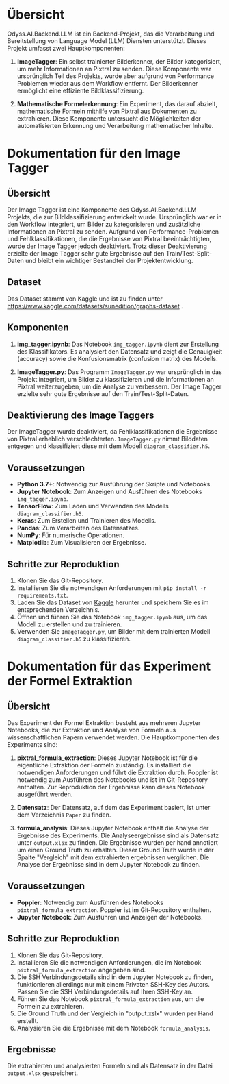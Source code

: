 # Übersicht

Odyss.AI.Backend.LLM ist ein Backend-Projekt, das die Verarbeitung und Bereitstellung von Language Model (LLM) Diensten unterstützt. Dieses Projekt umfasst zwei Hauptkomponenten:

1. **ImageTagger**: Ein selbst trainierter Bilderkenner, der Bilder kategorisiert, um mehr Informationen an Pixtral zu senden. Diese Komponente war ursprünglich Teil des Projekts, wurde aber aufgrund von Performance Problemen wieder aus dem Workflow entfernt. Der Bilderkenner ermöglicht eine effiziente Bildklassifizierung.

2. **Mathematische Formelerkennung**: Ein Experiment, das darauf abzielt, mathematische Formeln mithilfe von Pixtral aus Dokumenten zu extrahieren. Diese Komponente untersucht die Möglichkeiten der automatisierten Erkennung und Verarbeitung mathematischer Inhalte.

# Dokumentation für den Image Tagger

## Übersicht

Der Image Tagger ist eine Komponente des Odyss.AI.Backend.LLM Projekts, die zur Bildklassifizierung entwickelt wurde. Ursprünglich war er in den Workflow integriert, um Bilder zu kategorisieren und zusätzliche Informationen an Pixtral zu senden. Aufgrund von Performance-Problemen und Fehlklassifikationen, die die Ergebnisse von Pixtral beeinträchtigten, wurde der Image Tagger jedoch deaktiviert. Trotz dieser Deaktivierung erzielte der Image Tagger sehr gute Ergebnisse auf den Train/Test-Split-Daten und bleibt ein wichtiger Bestandteil der Projektentwicklung.

## Dataset

Das Dataset stammt von Kaggle und ist zu finden unter https://www.kaggle.com/datasets/sunedition/graphs-dataset .

## Komponenten

1. **img_tagger.ipynb**: Das Notebook `img_tagger.ipynb` dient zur Erstellung des Klassifikators. Es analysiert den Datensatz und zeigt die Genauigkeit (accuracy) sowie die Konfusionsmatrix (confusion matrix) des Modells. 

2. **ImageTagger.py**: Das Programm `ImageTagger.py` war ursprünglich in das Projekt integriert, um Bilder zu klassifizieren und die Informationen an Pixtral weiterzugeben, um die Analyse zu verbessern. Der Image Tagger erzielte sehr gute Ergebnisse auf den Train/Test-Split-Daten. 

## Deaktivierung des Image Taggers

Der ImageTagger wurde deaktiviert, da Fehlklassifikationen die Ergebnisse von Pixtral erheblich verschlechterten. `ImageTagger.py` nimmt Bilddaten entgegen und klassifiziert diese mit dem Modell `diagram_classifier.h5`.

## Voraussetzungen
- **Python 3.7+**: Notwendig zur Ausführung der Skripte und Notebooks.
- **Jupyter Notebook**: Zum Anzeigen und Ausführen des Notebooks `img_tagger.ipynb`.
- **TensorFlow**: Zum Laden und Verwenden des Modells `diagram_classifier.h5`.
- **Keras**: Zum Erstellen und Trainieren des Modells.
- **Pandas**: Zum Verarbeiten des Datensatzes.
- **NumPy**: Für numerische Operationen.
- **Matplotlib**: Zum Visualisieren der Ergebnisse.

## Schritte zur Reproduktion
1. Klonen Sie das Git-Repository.
2. Installieren Sie die notwendigen Anforderungen mit `pip install -r requirements.txt`.
3. Laden Sie das Dataset von [Kaggle](https://www.kaggle.com/datasets/sunedition/graphs-dataset) herunter und speichern Sie es im entsprechenden Verzeichnis.
4. Öffnen und führen Sie das Notebook `img_tagger.ipynb` aus, um das Modell zu erstellen und zu trainieren.
5. Verwenden Sie `ImageTagger.py`, um Bilder mit dem trainierten Modell `diagram_classifier.h5` zu klassifizieren.

# Dokumentation für das Experiment der Formel Extraktion

## Übersicht
Das Experiment der Formel Extraktion besteht aus mehreren Jupyter Notebooks, die zur Extraktion und Analyse von Formeln aus wissenschaftlichen Papern verwendet werden. Die Hauptkomponenten des Experiments sind:

1. **pixtral_formula_extraction**: Dieses Jupyter Notebook ist für die eigentliche Extraktion der Formeln zuständig. Es installiert die notwendigen Anforderungen und führt die Extraktion durch. Poppler ist notwendig zum Ausführen des Notebooks und ist im Git-Repository enthalten. Zur Reproduktion der Ergebnisse kann dieses Notebook ausgeführt werden.

2. **Datensatz**: Der Datensatz, auf dem das Experiment basiert, ist unter dem Verzeichnis `Paper` zu finden.

3. **formula_analysis**: Dieses Jupyter Notebook enthält die Analyse der Ergebnisse des Experiments. Die Analyseergebnisse sind als Datensatz unter `output.xlsx` zu finden. Die Ergebnisse wurden per hand annotiert um einen Ground Truth zu erhalten. Dieser Ground Truth wurde in der Spalte "Vergleich" mit dem extrahierten ergebnissen verglichen. Die Analyse der Ergebnisse sind in dem Jupyter Notebook zu finden.

## Voraussetzungen
- **Poppler**: Notwendig zum Ausführen des Notebooks `pixtral_formula_extraction`. Poppler ist im Git-Repository enthalten.
- **Jupyter Notebook**: Zum Ausführen und Anzeigen der Notebooks.

## Schritte zur Reproduktion
1. Klonen Sie das Git-Repository.
2. Installieren Sie die notwendigen Anforderungen, die im Notebook `pixtral_formula_extraction` angegeben sind.
3. Die SSH Verbindungsdetails sind in dem Jupyter Notebook zu finden, funktionieren allerdings nur mit einem Privaten SSH-Key des Autors. Passen Sie die SSH Verbindungsdetails auf Ihren SSH-Key an. 
4. Führen Sie das Notebook `pixtral_formula_extraction` aus, um die Formeln zu extrahieren.
5. Die Ground Truth und der Vergleich in "output.xslx" wurden per Hand erstellt.
6. Analysieren Sie die Ergebnisse mit dem Notebook `formula_analysis`.

## Ergebnisse
Die extrahierten und analysierten Formeln sind als Datensatz in der Datei `output.xlsx` gespeichert.
